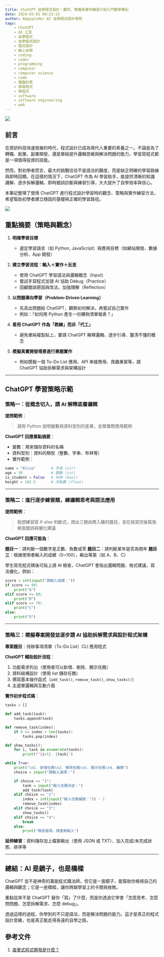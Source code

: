 ```yaml
---
title: ChatGPT 自學程式設計：觀念、策略與實作練習介紹入門教學筆記
date: 2024-03-01 00:23:23
author: HappyCoder AI 自學程式設計學院
tags:
	- ChatGPT
	- AI 工具
	- 自學程式
	- 自學程式設計
	- 程式設計
	- 線上自學
	- coding
	- coder
	- programming
	- computer
	- computer science
	- code
	- 電腦科學
	- 學寫程式
	- 學程式
	- software
	- software enginnering
	- web
---
```


![](images/posts/learning-coding-programming-with-chatgpt-practice-tutorial-1.jpg)

## 前言

在資訊科技快速發展的時代，程式設計已成為現代人重要的素養之一。不論是為了轉職、創業、副業開發，還是單純提升邏輯思維與解決問題的能力，學習寫程式都是一項值得投資的技能。

然而，對初學者而言，最大的挑戰往往不是語法的難度，而是缺乏明確的學習路線與即時回饋。在這樣的情況下，ChatGPT 作為 AI 學習助手，能提供清晰的知識講解、逐步拆解邏輯、即時錯誤診斷與練習引導，大大提升了自學效率與信心。

本筆記整理了使用 ChatGPT 進行程式設計學習時的觀念、策略與實作練習方法，希望幫助初學者建立穩固的基礎與正確的學習路徑。

![](images/posts/learning-coding-programming-with-chatgpt-practice-tutorial-2.jpg)

## 重點摘要（策略與觀念）

1. **明確學習目標**

   - 選定學習語言（如 Python, JavaScript）與應用目標（如網站開發、數據分析、App 開發）

2. **建立學習流程：輸入＋實作＋反思**

   - 使用 ChatGPT 學習語法與邏輯概念（Input）
   - 嘗試手寫程式並請 AI 協助 Debug（Practice）
   - 回顧錯誤原因與改法，加強理解（Reflection）

3. **以問題導向學習（Problem-Driven Learning）**

   - 先丟出問題給 ChatGPT，觀察如何解決，再嘗試自己實作
   - 例如：「如何用 Python 產生一份購物清單報表？」

4. **善用 ChatGPT 作為「教練」而非「代工」**

   - 避免單純複製貼上，要請 ChatGPT 解釋邏輯、逐步引導、釐清不懂的概念

5. **模擬真實開發場景進行專題實作**

   - 例如模擬一個 To-Do List 應用、API 串接應用、爬蟲專案等，請 ChatGPT 協助拆解需求與架構設計

---

## ChatGPT 學習策略示範

### 策略一：從概念切入，請 AI 解釋底層邏輯

**提問範例**：

> 請用 Python 說明變數與資料型別的差異，並舉實際應用範例

**ChatGPT 回應重點摘要**：

- 變數：用來儲存資料的名稱
- 資料型別：資料的類型（整數、字串、布林等）
- 實作範例：

```python
name = "Alice"       # 字串 (str)
age = 30             # 整數 (int)
is_student = False   # 布林 (bool)
height = 165.5       # 浮點數 (float)
```

---

### 策略二：進行逐步練習題，練邏輯思考與語法應用

**提問範例**：

> 我想練習寫 if-else 判斷式，請出三題由簡入難的題目，並在我寫完後幫我檢查錯誤與優化建議

**ChatGPT 回應可能為**：

**題目一**：請判斷一個數字是正數、負數或零
**題目二**：請判斷某年是否為閏年
**題目三**：根據使用者輸入的成績（0\~100），輸出等第（如 A、B、C）

學生寫完程式碼後可貼上請 AI 檢查，ChatGPT 會指出邏輯問題、格式建議、寫法優化，例如：

```python
score = int(input("請輸入成績："))
if score >= 90:
    print("A")
elif score >= 80:
    print("B")
elif score >= 70:
    print("C")
else:
    print("D")
```

---

### 策略三：模擬專案開發並逐步請 AI 協助拆解需求與設計程式架構

**專案題目**：待辦事項清單（To-Do List）CLI 應用程式

**ChatGPT 輔助設計流程**：

1. 功能需求列出（使用者可以新增、刪除、顯示任務）
2. 資料結構設計（使用 list 儲存任務）
3. 撰寫基本操作函式（`add_task()`, `remove_task()`, `show_tasks()`）
4. 主選單邏輯與互動介面

**實作初步程式碼**：

```python
tasks = []

def add_task(task):
    tasks.append(task)

def remove_task(index):
    if 0 <= index < len(tasks):
        tasks.pop(index)

def show_tasks():
    for i, task in enumerate(tasks):
        print(f"{i+1}. {task}")

while True:
    print("\n1. 新增任務\n2. 移除任務\n3. 顯示任務\n4. 離開")
    choice = input("請輸入選項：")

    if choice == "1":
        task = input("輸入任務內容：")
        add_task(task)
    elif choice == "2":
        index = int(input("輸入任務編號：")) - 1
        remove_task(index)
    elif choice == "3":
        show_tasks()
    elif choice == "4":
        break
    else:
        print("無效選項，請重新輸入")
```

**延伸練習**：資料儲存加上檔案輸出（使用 JSON 或 TXT）、加入完成/未完成狀態、排序等

---

## 總結：AI 是鏡子，也是橋樑

ChatGPT 並不是神奇的萬能程式魔法師，但它是一面鏡子，能幫助你檢視自己的邏輯與觀念；它是一座橋樑，讓你跨越學習上的卡關與挫敗。

重點從來不是 ChatGPT 替你「寫」了什麼，而是你透過它學會「怎麼思考、怎麼問問題、怎麼拆解需求、怎麼 debug」。

透過這樣的過程，你學到的不只是語法，而是解決問題的能力。這才是真正的程式設計思維，也是真正能走得長遠的自學之路。

## 參考文件

1. [直覺式程式開發是什麼？](https://cloud.google.com/discover/what-is-vibe-coding?hl=zh-TW)
